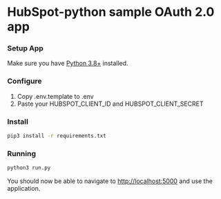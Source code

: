 # HubSpot-python sample OAuth 2.0 app

### Setup App

Make sure you have [Python 3.8+](https://www.python.org/downloads/) installed.

### Configure

1. Copy .env.template to .env
2. Paste your HUBSPOT_CLIENT_ID and HUBSPOT_CLIENT_SECRET

### Install

```bash
pip3 install -r requirements.txt
```

### Running

```bash
python3 run.py
```

You should now be able to navigate to [http://localhost:5000](http://localhost:5000) and use the application.
